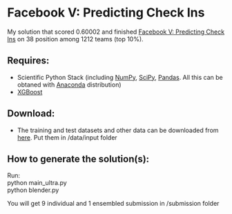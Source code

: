 # Facebook V: Predicting Check Ins

My solution that scored 0.60002 and finished [Facebook V: Predicting Check Ins](https://www.kaggle.com/c/facebook-v-predicting-check-ins) on 38 position among 1212 teams (top 10%).

## Requires:
* Scientific Python Stack (including [NumPy](http://www.numpy.org/), [SciPy](http://www.scipy.org/), [Pandas](http://pandas.pydata.org/). All this can be obtaned with [Anaconda](https://www.continuum.io/downloads) distribution)
* [XGBoost](https://github.com/dmlc/xgboost)

## Download:
* The training and test datasets and other data can be downloaded from [here](https://www.kaggle.com/c/facebook-v-predicting-check-ins/data). Put them in /data/input folder

## How to generate the solution(s):
Run:  
python main_ultra.py  
python blender.py  

You will get 9 individual and 1 ensembled submission in /submission folder
